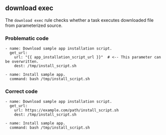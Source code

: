 ## download exec
The `download exec` rule checks whether a task executes downloaded file from parameterized source.

### Problematic code

```
- name: Download sample app installation script.
  get_url:
    url: "{{ app_installation_script_url }}"  # <-- This parameter can be overwritten.
    dest: /tmp/install_script.sh

- name: Install sample app.
  command: bash /tmp/install_script.sh
```
### Correct code

```
- name: Download sample app installation script.
  get_url:
    url: https://example.com/path/install_script.sh
    dest: /tmp/install_script.sh

- name: Install sample app.
  command: bash /tmp/install_script.sh
```
